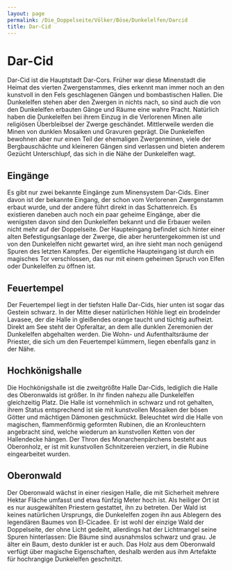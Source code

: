 ```yaml
---
layout: page
permalink: /Die_Doppelseite/Völker/Böse/Dunkelelfen/Darcid
title: Dar-Cid
---
```


# Dar-Cid

Dar-Cid ist die Hauptstadt Dar-Cors. Früher war diese Minenstadt die Heimat des vierten Zwergenstammes, dies erkennt man immer noch an den kunstvoll in den Fels geschlagenen Gängen und bombastischen Hallen. Die Dunkelelfen stehen aber den Zwergen in nichts nach, so sind auch die von den Dunkelelfen erbauten Gänge und Räume eine wahre Pracht. Natürlich haben die Dunkelelfen bei ihrem Einzug in die Verlorenen Minen alle religiösen Überbleibsel der Zwerge geschändet. Mittlerweile werden die Minen von dunklen Mosaiken und Gravuren geprägt. Die Dunkelelfen bewohnen aber nur einen Teil der ehemaligen Zwergenminen, viele der Bergbauschächte und kleineren Gängen sind verlassen und bieten anderem Gezücht Unterschlupf, das sich in die Nähe der Dunkelelfen wagt.

## Eingänge

Es gibt nur zwei bekannte Eingänge zum Minensystem Dar-Cids. Einer davon ist der bekannte Eingang, der schon vom Verlorenen Zwergenstamm erbaut wurde, und der andere führt direkt in das Schattenreich. Es existieren daneben auch noch ein paar geheime Eingänge, aber die wenigsten davon sind den Dunkelelfen bekannt und die Erbauer weilen nicht mehr auf der Doppelseite. Der Haupteingang befindet sich hinter einer alten Befestigungsanlage der Zwerge, die aber heruntergekommen ist und von den Dunkelelfen nicht gewartet wird, an ihre sieht man noch genügend Spuren des letzten Kampfes. Der eigentliche Haupteingang ist durch ein magisches Tor verschlossen, das nur mit einem geheimen Spruch von Elfen oder Dunkelelfen zu öffnen ist.

## Feuertempel

Der Feuertempel liegt in der tiefsten Halle Dar-Cids, hier unten ist sogar das Gestein schwarz. In der Mitte dieser natürlichen Höhle liegt ein brodelnder Lavasee, der die Halle in gleißendes orange taucht und tüchtig aufheizt. Direkt am See steht der Opferaltar, an dem alle dunklen Zeremonien der Dunkelelfen abgehalten werden. Die Wohn- und Aufenthaltsräume der Priester, die sich um den Feuertempel kümmern, liegen ebenfalls ganz in der Nähe.

## Hochkönigshalle

Die Hochkönigshalle ist die zweitgrößte Halle Dar-Cids, lediglich die Halle des Oberonwalds ist größer. In ihr finden nahezu alle Dunkelelfen gleichzeitig Platz. Die Halle ist vornehmlich in schwarz und rot gehalten, ihrem Status entsprechend ist sie mit kunstvollen Mosaiken der bösen Götter und mächtigen Dämonen geschmückt. Beleuchtet wird die Halle von magischen, flammenförmig geformten Rubinen, die an Kronleuchtern angebracht sind, welche wiederum an kunstvollen Ketten von der Hallendecke hängen. Der Thron des Monarchenpärchens besteht aus Oberonholz, er ist mit kunstvollen Schnitzereien verziert, in die Rubine eingearbeitet wurden.

## Oberonwald

Der Oberonwald wächst in einer riesigen Halle, die mit Sicherheit mehrere Hektar Fläche umfasst und etwa fünfzig Meter hoch ist. Als heiliger Ort ist es nur ausgewählten Priestern gestattet, ihn zu betreten. Der Wald ist keines natürlichen Ursprungs, die Dunkelelfen zogen ihn aus Ablegern des legendären Baumes von El-Cicadee. Er ist wohl der einzige Wald der Doppelseite, der ohne Licht gedeiht, allerdings hat der Lichtmangel seine Spuren hinterlassen: Die Bäume sind ausnahmslos schwarz und grau. Je älter ein Baum, desto dunkler ist er auch. Das Holz aus dem Oberonwald verfügt über magische Eigenschaften, deshalb werden aus ihm Artefakte für hochrangige Dunkelelfen geschnitzt.

